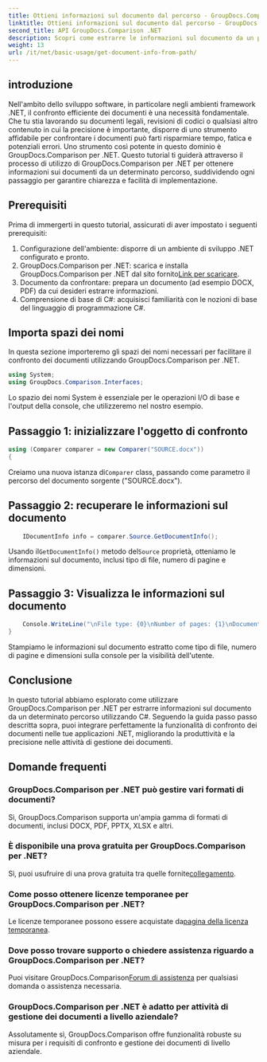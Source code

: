 ```yaml
---
title: Ottieni informazioni sul documento dal percorso - GroupDocs.Comparison per .NET
linktitle: Ottieni informazioni sul documento dal percorso - GroupDocs.Comparison per .NET
second_title: API GroupDocs.Comparison .NET
description: Scopri come estrarre le informazioni sul documento da un percorso utilizzando GroupDocs.Comparison per .NET. Semplici passaggi per una gestione efficiente dei documenti in C#.
weight: 13
url: /it/net/basic-usage/get-document-info-from-path/
---
```

## introduzione
Nell'ambito dello sviluppo software, in particolare negli ambienti framework .NET, il confronto efficiente dei documenti è una necessità fondamentale. Che tu stia lavorando su documenti legali, revisioni di codici o qualsiasi altro contenuto in cui la precisione è importante, disporre di uno strumento affidabile per confrontare i documenti può farti risparmiare tempo, fatica e potenziali errori. Uno strumento così potente in questo dominio è GroupDocs.Comparison per .NET. Questo tutorial ti guiderà attraverso il processo di utilizzo di GroupDocs.Comparison per .NET per ottenere informazioni sui documenti da un determinato percorso, suddividendo ogni passaggio per garantire chiarezza e facilità di implementazione.
## Prerequisiti
Prima di immergerti in questo tutorial, assicurati di aver impostato i seguenti prerequisiti:
1. Configurazione dell'ambiente: disporre di un ambiente di sviluppo .NET configurato e pronto.
2.  GroupDocs.Comparison per .NET: scarica e installa GroupDocs.Comparison per .NET dal sito fornito[Link per scaricare](https://releases.groupdocs.com/comparison/net/).
3. Documento da confrontare: prepara un documento (ad esempio DOCX, PDF) da cui desideri estrarre informazioni.
4. Comprensione di base di C#: acquisisci familiarità con le nozioni di base del linguaggio di programmazione C#.

## Importa spazi dei nomi
In questa sezione importeremo gli spazi dei nomi necessari per facilitare il confronto dei documenti utilizzando GroupDocs.Comparison per .NET.
```csharp
using System;
using GroupDocs.Comparison.Interfaces;
```

Lo spazio dei nomi System è essenziale per le operazioni I/O di base e l'output della console, che utilizzeremo nel nostro esempio.

## Passaggio 1: inizializzare l'oggetto di confronto
```csharp
using (Comparer comparer = new Comparer("SOURCE.docx"))
{
```
 Creiamo una nuova istanza di`Comparer` class, passando come parametro il percorso del documento sorgente ("SOURCE.docx").
## Passaggio 2: recuperare le informazioni sul documento
```csharp
    IDocumentInfo info = comparer.Source.GetDocumentInfo();
```
 Usando il`GetDocumentInfo()` metodo del`Source` proprietà, otteniamo le informazioni sul documento, inclusi tipo di file, numero di pagine e dimensioni.
## Passaggio 3: Visualizza le informazioni sul documento
```csharp
    Console.WriteLine("\nFile type: {0}\nNumber of pages: {1}\nDocument size: {2} bytes", info.FileType, info.PageCount, info.Size);
}
```
Stampiamo le informazioni sul documento estratto come tipo di file, numero di pagine e dimensioni sulla console per la visibilità dell'utente.

## Conclusione
In questo tutorial abbiamo esplorato come utilizzare GroupDocs.Comparison per .NET per estrarre informazioni sul documento da un determinato percorso utilizzando C#. Seguendo la guida passo passo descritta sopra, puoi integrare perfettamente la funzionalità di confronto dei documenti nelle tue applicazioni .NET, migliorando la produttività e la precisione nelle attività di gestione dei documenti.
## Domande frequenti
### GroupDocs.Comparison per .NET può gestire vari formati di documenti?
Sì, GroupDocs.Comparison supporta un'ampia gamma di formati di documenti, inclusi DOCX, PDF, PPTX, XLSX e altri.
### È disponibile una prova gratuita per GroupDocs.Comparison per .NET?
 Sì, puoi usufruire di una prova gratuita tra quelle fornite[collegamento](https://releases.groupdocs.com/).
### Come posso ottenere licenze temporanee per GroupDocs.Comparison per .NET?
 Le licenze temporanee possono essere acquistate da[pagina della licenza temporanea](https://purchase.groupdocs.com/temporary-license/).
### Dove posso trovare supporto o chiedere assistenza riguardo a GroupDocs.Comparison per .NET?
 Puoi visitare GroupDocs.Comparison[Forum di assistenza](https://forum.groupdocs.com/c/comparison/12) per qualsiasi domanda o assistenza necessaria.
### GroupDocs.Comparison per .NET è adatto per attività di gestione dei documenti a livello aziendale?
Assolutamente sì, GroupDocs.Comparison offre funzionalità robuste su misura per i requisiti di confronto e gestione dei documenti di livello aziendale.